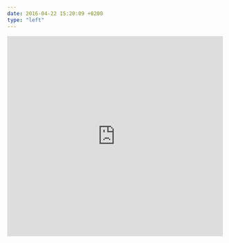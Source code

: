 ```yaml
---
date: 2016-04-22 15:20:09 +0200
type: "left"
---
```

<iframe src="https://www.facebook.com/plugins/post.php?href=https%3A%2F%2Fwww.facebook.com%2Fphoto.php%3Ffbid%3D977435485705993%26set%3Da.381751091941105.1073741825.100003186531392%26type%3D3&width=500" width="500" height="464" style="border:none;overflow:hidden" scrolling="no" frameborder="0" allowTransparency="true"></iframe>
